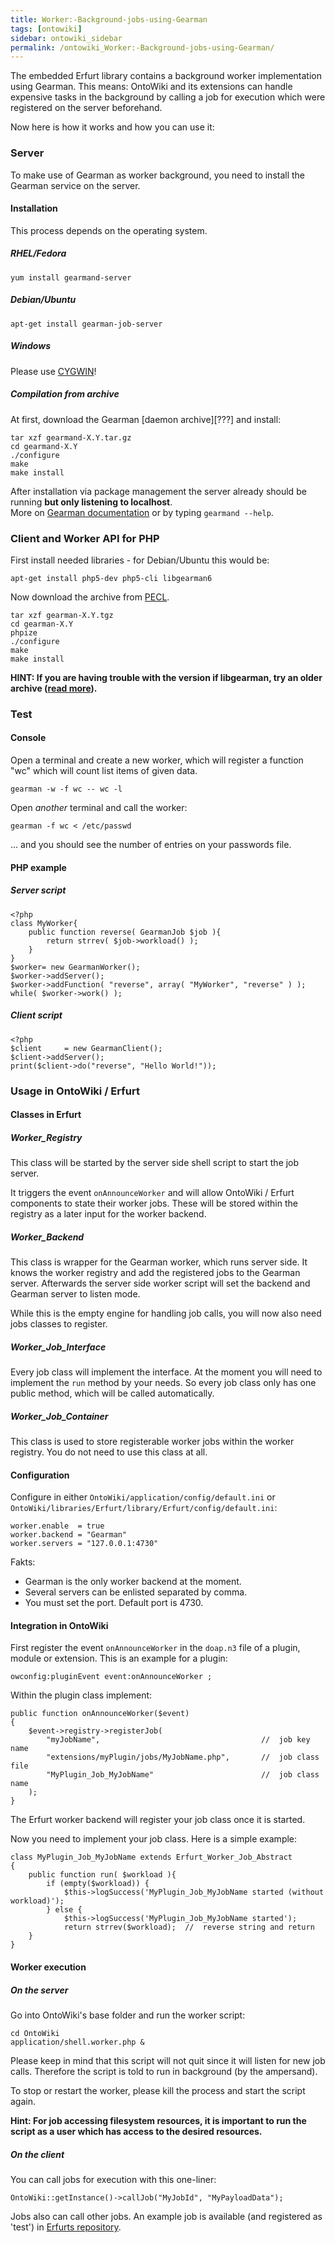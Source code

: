 ```yaml
---
title: Worker:-Background-jobs-using-Gearman
tags: [ontowiki]
sidebar: ontowiki_sidebar
permalink: /ontowiki_Worker:-Background-jobs-using-Gearman/
---
```

The embedded Erfurt library contains a background worker implementation using Gearman. This means: OntoWiki and its extensions can handle expensive tasks in the background by calling a job for execution which were registered on the server beforehand.

Now here is how it works and how you can use it:

### Server
To make use of Gearman as worker background, you need to install the Gearman service on the server.

#### Installation

This process depends on the operating system.

##### RHEL/Fedora

	yum install gearmand-server
##### Debian/Ubuntu

	apt-get install gearman-job-server

##### Windows

Please use [CYGWIN][3]!

##### Compilation from archive

At first, download the Gearman [daemon archive][???] and install:

	tar xzf gearmand-X.Y.tar.gz
	cd gearmand-X.Y
	./configure
	make
	make install

After installation via package management the server already should be running <b>but only listening to localhost</b>.<br/>
More on [Gearman documentation][2] or by typing `gearmand --help`.

### Client and Worker API for PHP
First install needed libraries - for Debian/Ubuntu this would be:

	apt-get install php5-dev php5-cli libgearman6

Now download the archive from <a href="http://pecl.php.net/package/gearman">PECL</a>.

	tar xzf gearman-X.Y.tgz
	cd gearman-X.Y
	phpize
	./configure
	make
	make install

**HINT: If you are having trouble with the version if libgearman, try an older archive (<a href="http://serverfault.com/questions/487331/not-able-to-install-gearman-on-ubuntu-12-04">read more</a>).**

### Test

#### Console

Open a terminal and create a new worker, which will register a function "wc" which will count list items of given data.

	gearman -w -f wc -- wc -l

Open _another_ terminal and call the worker:

	gearman -f wc < /etc/passwd

... and you should see the number of entries on your passwords file.

#### PHP example

##### Server script

	<?php
	class MyWorker{
		public function reverse( GearmanJob $job ){
			return strrev( $job->workload() );
		}
	}
	$worker= new GearmanWorker();
	$worker->addServer();
	$worker->addFunction( "reverse", array( "MyWorker", "reverse" ) );
	while( $worker->work() );

##### Client script

	<?php
	$client     = new GearmanClient();
	$client->addServer();
	print($client->do("reverse", "Hello World!"));

### Usage in OntoWiki / Erfurt

#### Classes in Erfurt

##### Worker_Registry

This class will be started by the server side shell script to start the job server.

It triggers the event `onAnnounceWorker` and will allow OntoWiki / Erfurt components to state their worker jobs.
These will be stored within the registry as a later input for the worker backend.

##### Worker_Backend

This class is wrapper for the Gearman worker, which runs server side.
It knows the worker registry and add the registered jobs to the Gearman server.
Afterwards the server side worker script will set the backend and Gearman server to listen mode.

While this is the empty engine for handling job calls, you will now also need jobs classes to register.

##### Worker_Job_Interface

Every job class will implement the interface.
At the moment you will need to implement the `run` method by your needs.
So every job class only has one public method, which will be called automatically.

##### Worker_Job_Container

This class is used to store registerable worker jobs within the worker registry.
You do not need to use this class at all.

#### Configuration

Configure in either `OntoWiki/application/config/default.ini` or `OntoWiki/libraries/Erfurt/library/Erfurt/config/default.ini`:

	worker.enable  = true
	worker.backend = "Gearman"
	worker.servers = "127.0.0.1:4730"

Fakts:
- Gearman is the only worker backend at the moment.
- Several servers can be enlisted separated by comma.
- You must set the port. Default port is 4730.

#### Integration in OntoWiki

First register the event `onAnnounceWorker` in the `doap.n3` file of a plugin, module or extension.
This is an example for a plugin:

	owconfig:pluginEvent event:onAnnounceWorker ;

Within the plugin class implement:

	public function onAnnounceWorker($event)
	{
		$event->registry->registerJob(
			"myJobName",                                    //  job key name
			"extensions/myPlugin/jobs/MyJobName.php",       //  job class file
			"MyPlugin_Job_MyJobName"                        //  job class name
		);
	}

The Erfurt worker backend will register your job class once it is started.

Now you need to implement your job class. Here is a simple example:

    class MyPlugin_Job_MyJobName extends Erfurt_Worker_Job_Abstract
    {
        public function run( $workload ){
            if (empty($workload)) {
                $this->logSuccess('MyPlugin_Job_MyJobName started (without workload)');
            } else {
                $this->logSuccess('MyPlugin_Job_MyJobName started');
                return strrev($workload);  //  reverse string and return
        }
    }
	

#### Worker execution

##### On the server 

Go into OntoWiki's base folder and run the worker script:

    cd OntoWiki
    application/shell.worker.php &

Please keep in mind that this script will not quit since it will listen for new job calls.
Therefore the script is told to run in background (by the ampersand).

To stop or restart the worker, please kill the process and start the script again.

**Hint: For job accessing filesystem resources, it is important to run the script as a user which has access to the desired resources.**

##### On the client

You can call jobs for execution with this one-liner:

    OntoWiki::getInstance()->callJob("MyJobId", "MyPayloadData");

Jobs also can call other jobs. An example job is available (and registered as 'test') in [Erfurts repository][4].

[1]: http://gearman.org/
[2]: http://gearman.org/getting_started
[3]: http://www.phpvs.net/2010/11/30/installing-gearman-and-gearmand-on-windows-with-cygwin/
[4]: https://github.com/AKSW/Erfurt/blob/develop/library/Erfurt/Worker/TestJob.php
